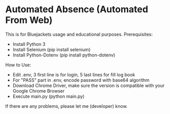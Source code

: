 # Automated Absence (Automated From Web)
This is for Bluejackets usage and educational purposes.
Prerequisites:
- Install Python 3
- Install Selenium (pip install selenium)
- Install Python-Dotenv (pip install python-dotenv)

How to Use:
- Edit .env, 3 first line is for login, 5 last lines for fill log book
- For "PASS" part in .env, encode password with base64 algorithm
- Download Chrome Driver, make sure the version is compatible with your Google Chrome Browser
- Execute main.py (python main.py)

If there are any problems, please let me (developer) know. 
